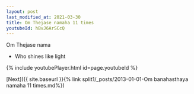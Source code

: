 ```yaml
---
layout: post
last_modified_at: 2021-03-30
title: Om Thejase namaha 11 times
youtubeId: hBvJ6ArSCcQ
---
```

 
 
Om Thejase nama 
 
 -  Who shines like light 
 
  
 
  
 
 
 
 
 
 


{% include youtubePlayer.html id=page.youtubeId %}
 
[Next]({{ site.baseurl }}{% link  split1/_posts/2013-01-01-Om banahasthaya namaha 11 times.md%})
 
